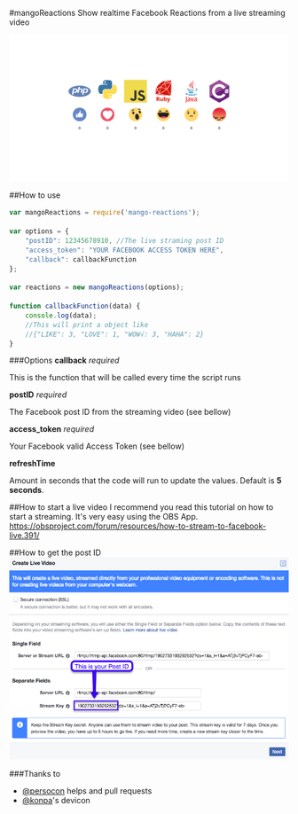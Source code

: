 #mangoReactions
Show realtime Facebook Reactions from a live streaming video

![Example](example/readme/example.png) 

##How to use
```javascript
var mangoReactions = require('mango-reactions');

var options = {
    "postID": 12345678910, //The live straming post ID
    "access_token": "YOUR FACEBOOK ACCESS TOKEN HERE",
    "callback": callbackFunction
};

var reactions = new mangoReactions(options);

function callbackFunction(data) {
    console.log(data);
    //This will print a object like
    //{"LIKE": 3, "LOVE": 1, "WOW√: 3, "HAHA": 2}
}
```

###Options
**callback** _required_

This is the function that will be called every time the script runs

**postID** _required_

The Facebook post ID from the streaming video (see bellow)

**access_token** _required_

Your Facebook valid Access Token (see bellow)

**refreshTime**

Amount in seconds that the code will run to update the values. 
Default is **5 seconds**.


##How to start a live video
I recommend you read this tutorial on how to start a streaming. It's very easy using the OBS App.
https://obsproject.com/forum/resources/how-to-stream-to-facebook-live.391/

##How to get the post ID
![How to get the post ID](example/readme/postid.png) 

###Thanks to
* [@persocon](https://github.com/persocon) helps and pull requests
* [@konpa](https://github.com/konpa/devicon)'s devicon